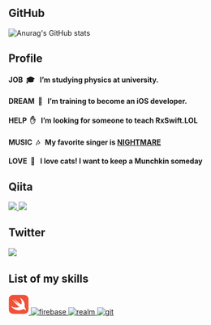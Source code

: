 
## GitHub

![Anurag's GitHub stats](https://github-readme-stats.vercel.app/api?username=0429oonishi&show_icons=true&theme=synthwave)

## Profile

#### JOB&nbsp; 🎓&nbsp;&nbsp; I’m studying physics at university.
#### DREAM&nbsp; 🍎&nbsp;&nbsp; I’m training to become an iOS developer.
#### HELP&nbsp; ✋&nbsp;&nbsp; I’m looking for someone to teach RxSwift.LOL
#### MUSIC&nbsp; 🎶&nbsp;&nbsp; My favorite singer is [NIGHTMARE](https://www.nightmare-web.com/pc/)
#### LOVE&nbsp; 💖&nbsp;&nbsp; I love cats! I want to keep a Munchkin someday

## Qiita

<p align="left"> 
  <a href="http://qiita.com/REON">
    <img height="25" src="https://qiita-badge.apiapi.app/s/REON/posts.svg" />
  </a>
  <a href="http://qiita.com/REON">
    <img height="25" src="https://qiita-badge.apiapi.app/s/REON/contributions.svg" />
  </a>
</p>

## Twitter

<p align="left"> 
  <a href="http://twitter.com/swift_apple_jp">
    <img height="25" src="https://img.shields.io/twitter/follow/swift_apple_jp?label=Twitter&logo=twitter&style=flat" />
  </a>
</p>

## List of my skills

<p align="left">
<a href="https://developer.apple.com/swift/" target="_blank"> <img src="https://raw.githubusercontent.com/devicons/devicon/master/icons/swift/swift-original.svg" alt="swift" width="40" height="40"/> </a> <a href="https://firebase.google.com/" target="_blank"> <img src="https://www.vectorlogo.zone/logos/firebase/firebase-icon.svg" alt="firebase" width="40" height="40"/> </a> <a href="https://realm.io/" target="_blank"> <img src="https://raw.githubusercontent.com/bestofjs/bestofjs-webui/8665e8c267a0215f3159df28b33c365198101df5/public/logos/realm.svg" alt="realm" width="40" height="40"/> </a> <a href="https://git-scm.com/" target="_blank"> <img src="https://www.vectorlogo.zone/logos/git-scm/git-scm-icon.svg" alt="git" width="40" height="40"/> </a> </p>
